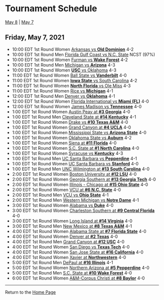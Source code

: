 # Tournament Schedule  

[May 8](./05-08.md) | [May 7](./05-07.md)  

## Friday, May 7, 2021  

- 10:00 EDT 1st Round Women [Arkansas vs <b>Old Dominion</b>](#) 4-2  
- 10:00 EDT 1st Round Men   [Florida Gulf Coast vs N.C. State](#) NCST (97%)  
- 10:00 EDT 1st Round Women [Furman vs <b>Wake Forest</b>](#) 4-2  
- 10:00 EDT 1st Round Men   [Michigan vs <b>Arizona</b>](#) 4-3  
- 10:00 EDT 1st Round Women [<b>USC</b> vs Oklahoma](#) 4-3  
- 11:00 EDT 1st Round Women [Ball State vs <b>Vanderbilt</b>](#) 4-0  
- 11:00 EDT 1st Round Women [<b>Iowa State</b> vs South Carolina](#) 4-2  
- 11:00 EDT 1st Round Women [<b>North Florida</b> vs Ole Miss](#) 4-3  
- 11:00 EDT 1st Round Women [Rice vs <b>Michigan</b>](#) 4-1  
- 12:00 EDT 1st Round Men   [Denver vs <b>Oklahoma</b>](#) 4-1  
- 12:00 EDT 1st Round Women [Florida International vs <b>Miami (FL)</b>](#) 4-0  
- 12:00 EDT 1st Round Women [James Madison vs <b>Tennessee</b>](#) 4-0  
- 1:00 EDT 1st Round Women [Austin Peay at <b>#3 Georgia</b>](#) 4-0  
- 1:00 EDT 1st Round Men   [Cleveland State at <b>#14 Kentucky</b>](#) 4-1  
- 1:00 EDT 1st Round Women [Drake vs <b>#10 Texas A&M</b>](#) 4-0  
- 1:00 EDT 1st Round Women [Grand Canyon at <b>#4 UCLA</b>](#) 4-0  
- 1:00 EDT 1st Round Women [Mississippi State vs <b>Arizona State</b>](#) 4-0  
- 1:00 EDT 1st Round Women [Oklahoma State vs <b>Auburn</b>](#) 4-2  
- 1:00 EDT 1st Round Women [Siena at <b>#11 Florida</b>](#) 4-0  
- 1:00 EDT 1st Round Women [S.C. State at <b>#1 North Carolina</b>](#) 4-0  
- 1:00 EDT 1st Round Women [Syracuse vs <b>Kentucky</b>](#) 4-3  
- 1:00 EDT 1st Round Men   [UC Santa Barbara vs <b>Pepperdine</b>](#) 4-1  
- 1:00 EDT 1st Round Women [UC Santa Barbara vs <b>Stanford</b>](#) 4-0  
- 1:00 EDT 1st Round Men   [UNC Wilmington at <b>#13 South Carolina</b>](#) 4-0  
- 2:00 EDT 1st Round Women [Boston University at <b>#12 LSU</b>](#) 4-0  
- 2:00 EDT 1st Round Women [Georgia Southern at <b>#13 Georgia Tech</b>](#) 4-0  
- 2:00 EDT 1st Round Women [Illinois - Chicago at <b>#15 Ohio State</b>](#) 4-0  
- 2:00 EDT 1st Round Women [VCU at <b>#6 N.C. State</b>](#) 4-0  
- 2:00 EDT 1st Round Men   [VCU vs <b>Ohio State</b>](#) 4-1  
- 2:00 EDT 1st Round Men   [Western Michigan vs <b>Notre Dame</b>](#) 4-1  
- 3:00 EDT 1st Round Women [Alabama vs <b>Duke</b>](#) 4-0  
- 3:00 EDT 1st Round Women [Charleston Southern at <b>#9 Central Florida</b>](#) 4-0  
- 3:00 EDT 1st Round Women [Long Island at <b>#14 Virginia</b>](#) 4-0  
- 3:00 EDT 1st Round Men   [New Mexico at <b>#8 Texas A&M</b>](#) 4-1  
- 4:00 EDT 1st Round Women [Alabama State at <b>#7 Florida State</b>](#) 4-0  
- 4:00 EDT 1st Round Women [Denver at <b>#2 Texas</b>](#) 4-0  
- 4:00 EDT 1st Round Men   [Grand Canyon at <b>#12 USC</b>](#) 4-0  
- 4:00 EDT 1st Round Women [San Diego vs <b>Texas Tech</b>](#) 4-0  
- 4:00 EDT 1st Round Women [San Jose State at <b>#16 California</b>](#) 4-0  
- 4:00 EDT 1st Round Women [Xavier at <b>Northwestern</b>](#) 4-0  
- 5:00 EDT 1st Round Men   [DePaul at <b>#16 Illinois</b>](#) 4-1  
- 5:00 EDT 1st Round Women [Northern Arizona at <b>#5 Pepperdine</b>](#) 4-0  
- 5:00 EDT 1st Round Men   [S.C. State at <b>#10 Wake Forest</b>](#) 4-0  
- 6:00 EDT 1st Round Women [A&M-Corpus Christi at <b>#8 Baylor</b>](#) 4-0  
  
------
Return to the [Home Page](../../index.md)
